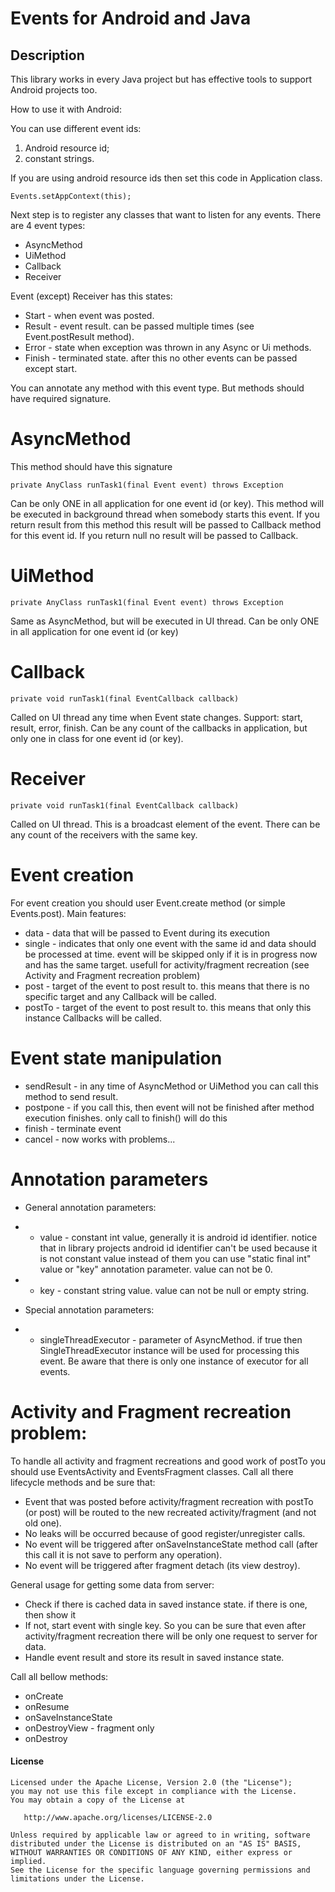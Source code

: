 Events for Android and Java
======================

## Description

This library works in every Java project but has effective tools to support Android projects too.

How to use it with Android:

You can use different event ids: 
1. Android resource id;
2. constant strings.

If you are using android resource ids then set this code in Application class.

    Events.setAppContext(this);

Next step is to register any classes that want to listen for any events.
There are 4 event types:
* AsyncMethod
* UiMethod
* Callback
* Receiver

Event (except) Receiver has this states:

* Start 	- when event was posted.
* Result 	- event result. can be passed multiple times (see Event.postResult method).
* Error 	- state when exception was thrown in any Async or Ui methods.
* Finish 	- terminated state. after this no other events can be passed except start.

You can annotate any method with this event type. But methods should have required signature.

# AsyncMethod

This method should have this signature

    private AnyClass runTask1(final Event event) throws Exception

Can be only ONE in all application for one event id (or key).
This method will be executed in background thread when somebody starts this event.
If you return result from this method this result will be passed to Callback method for this event id.
If you return null no result will be passed to Callback.

# UiMethod

    private AnyClass runTask1(final Event event) throws Exception

Same as AsyncMethod, but will be executed in UI thread.
Can be only ONE in all application for one event id (or key)

# Callback

    private void runTask1(final EventCallback callback)

Called on UI thread any time when Event state changes. Support: start, result, error, finish.
Can be any count of the callbacks in application, but only one in class for one event id (or key).

# Receiver

    private void runTask1(final EventCallback callback)

Called on UI thread. This is a broadcast element of the event. There can be any count of the receivers with the same key.


# Event creation

For event creation you should user Event.create method (or simple Events.post).
Main features:
* data		- data that will be passed to Event during its execution
* single	- indicates that only one event with the same id and data should be processed at time. event will be skipped only if it is in progress now and has the same target. usefull for activity/fragment recreation (see Activity and Fragment recreation problem)
* post 	    - target of the event to post result to. this means that there is no specific target and any Callback will be called.
* postTo 	- target of the event to post result to. this means that only this instance Callbacks will be called.


# Event state manipulation

* sendResult 	- in any time of AsyncMethod or UiMethod you can call this method to send result.
* postpone 	- if you call this, then event will not be finished after method execution finishes. only call to finish() will do this
* finish 		- terminate event
* cancel 		- now works with problems...


# Annotation parameters

* General annotation parameters:

* * value    - constant int value, generally it is android id identifier. notice that in library projects android id identifier can't be used because it is not constant value instead of them you can use "static final int" value or "key" annotation parameter. value can not be 0.
* * key      - constant string value. value can not be null or empty string.
* Special annotation parameters:

* * singleThreadExecutor - parameter of AsyncMethod. if true then SingleThreadExecutor instance will be used for processing this event. Be aware that there is only one instance of executor for all events.


# Activity and Fragment recreation problem:

To handle all activity and fragment recreations and good work of postTo you should use EventsActivity and EventsFragment classes. Call all there lifecycle methods and be sure that:
* Event that was posted before activity/fragment recreation with postTo (or post) will be routed to the new recreated activity/fragment (and not old one).
* No leaks will be occurred because of good register/unregister calls.
* No event will be triggered after onSaveInstanceState method call (after this call it is not save to perform any operation).
* No event will be triggered after fragment detach (its view destroy).

General usage for getting some data from server:
* Check if there is cached data in saved instance state. if there is one, then show it
* If not, start event with single key. So you can be sure that even after activity/fragment recreation there will be only one request to server for data.
* Handle event result and store its result in saved instance state.


Call all bellow methods:
* onCreate
* onResume
* onSaveInstanceState
* onDestroyView - fragment only
* onDestroy




#### License ####

    Licensed under the Apache License, Version 2.0 (the "License");
    you may not use this file except in compliance with the License.
    You may obtain a copy of the License at

       http://www.apache.org/licenses/LICENSE-2.0

    Unless required by applicable law or agreed to in writing, software
    distributed under the License is distributed on an "AS IS" BASIS,
    WITHOUT WARRANTIES OR CONDITIONS OF ANY KIND, either express or implied.
    See the License for the specific language governing permissions and
    limitations under the License.
